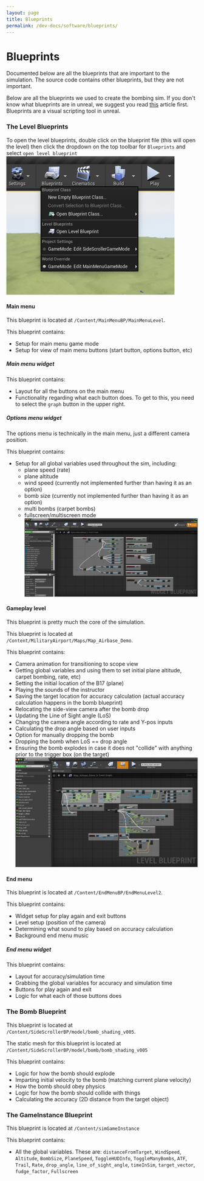 ```yaml
---
layout: page
title: Blueprints
permalink: /dev-docs/software/blueprints/
---
```


# Blueprints
Documented below are all the blueprints that are important to the simulation.
The source code contains other blueprints, but they are not important.

Below are all the blueprints we used to create the bombing sim. If you don't know
what blueprints are in unreal, we suggest you read [this](https://docs.unrealengine.com/5.0/en-US/blueprints-visual-scripting-in-unreal-engine/)
article first. Blueprints are a visual scripting tool in unreal.

### The Level Blueprints
To open the level blueprints, double click on the blueprint file (this will open
the level) then click the dropdown on the top toolbar for `Blueprints` and select
`open level blueprint` ![Open level blueprint](./open_level_bp.png)

#### Main menu
This blueprint is located at `/Content/MainMenuBP/MainMenuLevel`.

This blueprint contains:
- Setup for main menu game mode
- Setup for view of main menu buttons (start button, options button, etc)

##### Main menu widget
This blueprint contains:
- Layout for all the buttons on the main menu
- Functionality regarding what each button does. To get to this, you need to select the `graph` button in the upper right.

##### Options menu widget
The options menu is technically in the main menu, just a different camera position.

This blueprint contains:
- Setup for all global variables used throughout the sim, including:
    - plane speed (rate)
    - plane altitude
    - wind speed (currently not implemented further than having it as an option)
    - bomb size (currently not implemented further than having it as an option)
    - multi bombs (carpet bombs)
    - fullscreen/multiscreen mode
![Options menu blueprint](./options_menu_bp.png)

#### Gameplay level
This blueprint is pretty much the core of the simulation.

This blueprint is located at `/Content/MilitaryAirport/Maps/Map_Airbase_Demo`.

This blueprint contains:
- Camera animation for transitioning to scope view
- Getting global variables and using them to set initial plane altitude, carpet bombing, rate, etc)
- Setting the initial location of the B17 (plane)
- Playing the sounds of the instructor
- Saving the target location for accuracy calculation (actual accuracy calculation happens in the bomb blueprint)
- Relocating the side-view camera after the bomb drop
- Updating the Line of Sight angle (LoS)
- Changing the camera angle according to rate and Y-pos inputs
- Calculating the drop angle based on user inputs
- Option for manually dropping the bomb
- Dropping the bomb when LoS == drop angle
- Ensuring the bomb explodes in case it does not "collide" with anything prior to the trigger box (on the target)
![Gameplay level blueprint](./gameplay_level_bp.png)

#### End menu
This blueprint is located at `/Content/EndMenuBP/EndMenuLevel2`.

This blueprint contains:
- Widget setup for play again and exit buttons
- Level setup (position of the camera)
- Determining what sound to play based on accuracy calculation
- Background end menu music

##### End menu widget
This blueprint contains:
- Layout for accuracy/simulation time
- Grabbing the global variables for accuracy and simulation time
- Buttons for play again and exit
- Logic for what each of those buttons does

### The Bomb Blueprint
This blueprint is located at `/Content/SideScrollerBP/model/bomb_shading_v005`.

The static mesh for this blueprint is located at `/Content/SideScrollerBP/model/bomb/bomb_shading_v005`

This blueprint contains:
- Logic for how the bomb should explode
- Imparting initial velocity to the bomb (matching current plane velocity)
- How the bomb should obey physics
- Logic for how the bomb should collide with things
- Calculating the accuracy (2D distance from the target object)

### The GameInstance Blueprint
This blueprint is located at `/Content/simGameInstance`

This blueprint contains:
- All the global variables. These are: `distanceFromTarget`, `WindSpeed`, `Altitude`, `BombSize`, `PlaneSpeed`, `ToggleHUDInfo`, `ToggleManyBombs`, `ATF`, `Trail`, `Rate`, `drop_angle`, `line_of_sight_angle`, `timeInSim`, `target_vector`, `fudge_factor`, `Fullscreen`
